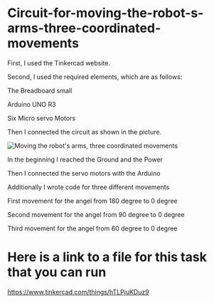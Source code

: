 # Circuit-for-moving-the-robot-s-arms-three-coordinated-movements

First, I used the Tinkercad website.

Second, I used the required elements, which are as follows:

The Breadboard small

Arduino UNO R3

Six Micro servo Motors 

Then I connected the circuit as shown in the picture.

![Moving the robot's arms, three coordinated movements](https://user-images.githubusercontent.com/85841913/124744418-67048480-df27-11eb-99ae-08a74a68b83a.PNG)


In the beginning I reached the Ground and the Power

Then I connected the servo motors with the Arduino 

Additionally I wrote code for three different movements

First movement for the angel from 180 degree to 0 degree

Second movement for the angel from 90 degree to 0 degree

Third movement for the angel from 60 degree to 0 degree


# Here is a link to a file for this task that you can run
https://www.tinkercad.com/things/hTLPjuKDuz9
